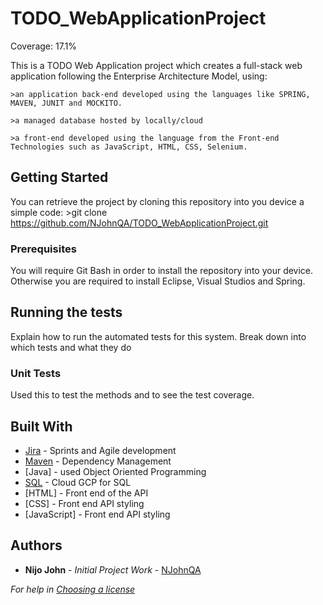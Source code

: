 # TODO_WebApplicationProject
Coverage: 17.1%

This is a TODO Web Application project which creates a full-stack web application following the Enterprise Architecture Model, using:

	>an application back-end developed using the languages like SPRING, MAVEN, JUNIT and MOCKITO.
	
	>a managed database hosted by locally/cloud
	
	>a front-end developed using the language from the Front-end Technologies such as JavaScript, HTML, CSS, Selenium.
	

## Getting Started

You can retrieve the project by cloning this repository into you device a simple code:
	>git clone https://github.com/NJohnQA/TODO_WebApplicationProject.git

### Prerequisites

You will require Git Bash in order to install the repository into your device. Otherwise you are required to install Eclipse, Visual Studios and Spring.

## Running the tests

Explain how to run the automated tests for this system. Break down into which tests and what they do

### Unit Tests 

Used this to test the methods and to see the test coverage.



## Built With

* [Jira](https://projectims1.atlassian.net/) - Sprints and Agile development
* [Maven](https://maven.apache.org/) - Dependency Management
* [Java] - used Object Oriented Programming
* [SQL](https://cloud.google.com/) - Cloud GCP for SQL
* [HTML] - Front end of the API
* [CSS] - Front end API styling
* [JavaScript] - Front end API styling

## Authors

* **Nijo John** - *Initial Project Work* - [NJohnQA](https://github.com/NJohnQA)

*For help in [Choosing a license](https://choosealicense.com/)*
